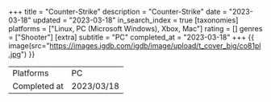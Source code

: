 +++
title = "Counter-Strike"
description = "Counter-Strike"
date = "2023-03-18"
updated = "2023-03-18"
in_search_index = true
[taxonomies]
platforms = ["Linux, PC (Microsoft Windows), Xbox, Mac"]
rating = []
genres = ["Shooter"]
[extra]
subtitle = "PC"
completed_at = "2023-03-18"
+++
{{ image(src="https://images.igdb.com/igdb/image/upload/t_cover_big/co81pl.jpg") }}

|              |            |
| ------------ | ---------- |
| Platforms    | PC |
| Completed at | 2023/03/18 |


